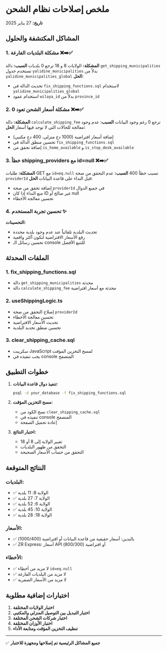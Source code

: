 # ملخص إصلاحات نظام الشحن
**تاريخ:** 27 يناير 2025

## المشاكل المكتشفة والحلول

### 1. مشكلة البلديات الفارغة ❌➡️✅
**المشكلة:** الولايات 8 و 18 ترجع 0 بلديات
**السبب:** دالة `get_shipping_municipalities` تستخدم جدول `yalidine_municipalities` بدلاً من `yalidine_municipalities_global`
**الحل:** 
- تحديث الدالة في `fix_shipping_functions.sql` لاستخدام `yalidine_municipalities_global`
- استخدام عمود `wilaya_id` بدلاً من `province_id`

### 2. مشكلة أسعار الشحن تعود 0 ❌➡️✅  
**المشكلة:** دالة `calculate_shipping_fee` ترجع 0 رغم وجود البيانات
**السبب:** عدم وجود معالجة للحالات التي لا توجد فيها أسعار
**الحل:**
- إضافة أسعار افتراضية (1000 دج منزلي، 400 دج مكتبي)
- تحسين منطق الدالة في `fix_shipping_functions.sql`
- إضافة تحقق من `is_home_available` و `is_stop_desk_available`

### 3. خطأ shipping_providers مع id=null ❌➡️✅
**المشكلة:** طلبات GET مع `id=eq.null` تسبب خطأ 400
**السبب:** عدم التحقق من صحة `providerId` قبل النداء على قاعدة البيانات
**الحل:**
- إضافة تحقق من صحة `providerId` في جميع الدوال
- منع النداء إذا كان ID غير صالح أو null
- تحسين معالجة الأخطاء

### 4. تحسين تجربة المستخدم ✨
**التحسينات:**
- تحديث البلدية تلقائياً عند عدم وجود بلدية محددة
- رفع الأسعار الافتراضية لتكون أكثر واقعية
- تحسين رسائل الـ console للتتبع الأفضل

## الملفات المحدثة

### 1. fix_shipping_functions.sql
- دالة `get_shipping_municipalities` محدثة
- دالة `calculate_shipping_fee` محدثة مع أسعار افتراضية

### 2. useShippingLogic.ts  
- إصلاح التحقق من صحة `providerId`
- تحسين معالجة الأخطاء
- تحديث الأسعار الافتراضية
- تحسين منطق تحديد البلدية

### 3. clear_shipping_cache.sql
- سكريبت JavaScript لمسح التخزين المؤقت
- يجب تنفيذه في console المتصفح

## خطوات التطبيق

1. **تنفيذ دوال قاعدة البيانات:**
   ```bash
   psql -d your_database -f fix_shipping_functions.sql
   ```

2. **مسح التخزين المؤقت:**
   - نسخ الكود من `clear_shipping_cache.sql`
   - تنفيذه في console المتصفح
   - إعادة تحميل الصفحة

3. **اختبار النتائج:**
   - تغيير الولاية إلى 8 أو 18
   - التحقق من ظهور البلديات
   - التحقق من حساب الأسعار الصحيحة

## النتائج المتوقعة

### البلديات:
- ✅ الولاية 8: 11 بلدية  
- ✅ الولاية 7: 27 بلدية
- ✅ الولاية 6: 52 بلدية
- ✅ الولاية 10: 45 بلدية  
- ✅ الولاية 18: 28 بلدية

### الأسعار:
- ✅ ياليدين: أسعار حقيقية من قاعدة البيانات أو افتراضية (1000/400)
- ✅ ZR Express: أسعار API أو افتراضية (800/300)

### الأخطاء:
- ✅ لا مزيد من أخطاء `id=eq.null`
- ✅ لا مزيد من البلديات الفارغة
- ✅ لا مزيد من الأسعار الصفرية

## اختبارات إضافية مطلوبة

1. **اختبار الولايات المختلفة**
2. **اختبار التبديل بين التوصيل المنزلي والمكتبي**  
3. **اختبار شركات الشحن المختلفة**
4. **اختبار الأوزان المختلفة**
5. **تنظيف التخزين المؤقت ومتابعة الأداء**

---
✅ **جميع المشاكل الرئيسية تم إصلاحها ومجهزة للاختبار** 